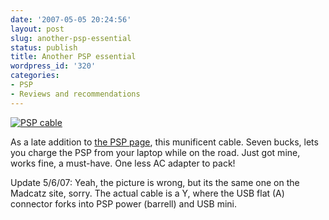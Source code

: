 ```yaml
---
date: '2007-05-05 20:24:56'
layout: post
slug: another-psp-essential
status: publish
title: Another PSP essential
wordpress_id: '320'
categories:
- PSP
- Reviews and recommendations
---
```



[
![PSP cable](http://www.phfactor.net/wp-pics/419PWR6B16L._AA280_.jpg)
](http://www.amazon.com/MADCATZ-MOV-087250-USB-data-power-Cable/dp/B000CCXLD4/ref=sr_1_1/002-5453297-4429664?ie=UTF8&s=electronics&qid=1178422390&sr=8-1)

As a late addition to [the PSP page](http://www.phfactor.net/wp/2006/07/08/synergy-psp-video-encoding-and-xgrid/), this munificent cable. Seven bucks, lets you charge the PSP from your laptop while on the road. Just got mine, works fine, a must-have. One less AC adapter to pack!

Update 5/6/07: Yeah, the picture is wrong, but its the same one on the Madcatz site, sorry. The actual cable is a Y, where the USB flat (A) connector forks into PSP power (barrell) and USB mini.
